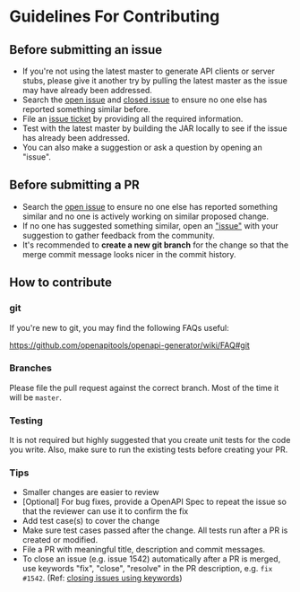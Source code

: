 # Guidelines For Contributing

## Before submitting an issue

 - If you're not using the latest master to generate API clients or server stubs, please give it another try by pulling the latest master as the issue may have already been addressed.
 - Search the [open issue](https://github.com/openapitools/openapi-style-validator/issues) and [closed issue](https://github.com/openapitools/openapi-style-validator/issues?q=is%3Aissue+is%3Aclosed) to ensure no one else has reported something similar before.
 - File an [issue ticket](https://github.com/openapitools/openapi-style-validator/issues/new) by providing all the required information.
 - Test with the latest master by building the JAR locally to see if the issue has already been addressed.
 - You can also make a suggestion or ask a question by opening an "issue".

## Before submitting a PR

 - Search the [open issue](https://github.com/openapitools/openapi-style-validator/issues) to ensure no one else has reported something similar and no one is actively working on similar proposed change.
 - If no one has suggested something similar, open an ["issue"](https://github.com/openapitools/openapi-style-validator/issues) with your suggestion to gather feedback from the community.
 - It's recommended to **create a new git branch** for the change so that the merge commit message looks nicer in the commit history.

## How to contribute

### git

If you're new to git, you may find the following FAQs useful:

https://github.com/openapitools/openapi-generator/wiki/FAQ#git

### Branches

Please file the pull request against the correct branch. Most of the time it will be `master`.

### Testing

It is not required but highly suggested that you create unit tests for the code you write. Also, make sure to run the existing tests before creating your PR.

### Tips
- Smaller changes are easier to review
- [Optional] For bug fixes, provide a OpenAPI Spec to repeat the issue so that the reviewer can use it to confirm the fix
- Add test case(s) to cover the change
- Make sure test cases passed after the change. All tests run after a PR is created or modified.
- File a PR with meaningful title, description and commit messages.
- To close an issue (e.g. issue 1542) automatically after a PR is merged, use keywords "fix", "close", "resolve" in the PR description, e.g. `fix #1542`. (Ref: [closing issues using keywords](https://help.github.com/articles/closing-issues-using-keywords/))
